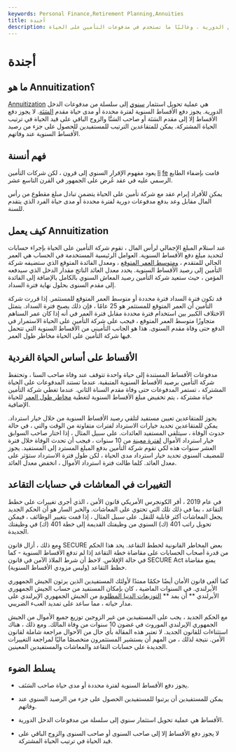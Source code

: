 ```yaml
---
keywords: Personal Finance,Retirement Planning,Annuities
title: أجندة
description: المعاشرة السنوية هي عملية تحويل استثمار سنوي إلى سلسلة من مدفوعات الدخل الدورية ، وغالبًا ما تستخدم في مدفوعات التأمين على الحياة.
---
```


# أجندة
## ما هو Annuitization؟

[Annuitization](/annuity) هي عملية تحويل استثمار [سنوي](/annuity) إلى سلسلة من مدفوعات الدخل الدورية. يجوز دفع الأقساط السنوية لفترة محددة أو مدى حياة مقدم [السَنَة](/annuitant). لا يجوز دفع الأقساط إلا إلى مقدم السَنَة أو صاحب السَنَّا والزوج الباقي على قيد الحياة في ترتيب الحياة المشتركة. يمكن للمتقاعدين الترتيب للمستفيدين للحصول على جزء من رصيد الأقساط السنوية عند وفاتهم.

## فهم أنسنة

يعود مفهوم الإقرار السنوي إلى قرون ، لكن شركات التأمين [li](/lifeinsurance) [fe](/lifeinsurance) قامت بإضفاء الطابع الرسمي عليه في عقد عُرض على الجمهور في القرن التاسع عشر.

يمكن للأفراد إبرام عقد مع شركة تأمين على الحياة يتضمن تبادل مبلغ مقطوع من رأس المال مقابل وعد بدفع مدفوعات دورية لفترة محددة أو مدى حياة الفرد الذي يتقدم للسنة.

## كيف يعمل Annuitization

عند استلام المبلغ الإجمالي لرأس المال ، تقوم شركة التأمين على الحياة بإجراء حسابات لتحديد مبلغ دفع الأقساط السنوية. العوامل الرئيسية المستخدمة في الحساب هي العمر الحالي للمتقدم ، [ومتوسط العمر المتوقع](/lifeexpectancy) ، ومعدل الفائدة المتوقع الذي ستضيفه شركة التأمين إلى رصيد الأقساط السنوية. يحدد معدل العائد الناتج مقدار الدخل الذي سيدفعه المؤمن ، حيث ستعيد شركة التأمين رصيد المعاش السنوي بالكامل بالإضافة إلى الفائدة إلى مقدم السنوى بحلول نهاية فترة السداد.

قد تكون فترة السداد فترة محددة أو متوسط العمر المتوقع للمستثمر. إذا قررت شركة التأمين أن العمر المتوقع للمستثمر هو 25 عامًا ، فإن ذلك يصبح فترة السداد. يتمثل الاختلاف الكبير بين استخدام فترة محددة مقابل فترة العمر في أنه إذا كان عمر السناهم متجاوزًا متوسط العمر المتوقع ، فيجب على شركة التأمين على الحياة الاستمرار في الدفع حتى وفاة مقدم السنوى. هذا هو الجانب التأميني من الأقساط السنوية التي تتحمل فيها شركة التأمين على الحياة مخاطر طول العمر.

## الأقساط على أساس الحياة الفردية

مدفوعات الأقساط المستندة إلى حياة واحدة تتوقف عند وفاة صاحب السنا ، وتحتفظ شركة التأمين برصيد الأقساط السنوية المتبقية. عندما تستند المدفوعات على الحياة المشتركة ، تستمر المدفوعات حتى وفاة مقدم السناة الثاني. عندما تغطي شركة التأمين حياة مشتركة ، يتم تخفيض مبلغ الأقساط السنوية لتغطية [مخاطر طول العمر](/longevityrisk) للحياة الإضافية.

يجوز للمتقاعدين تعيين مستفيد لتلقي رصيد الأقساط السنوية من خلال خيار استرداد. يمكن للمتقاعدين تحديد خيارات الاسترداد لفترات متفاوتة من الوقت والتي ، في حالة حدوث الوفاة ، سيتلقى المستفيد العائدات. على سبيل المثال ، إذا اختار صاحب السوابق خيار استرداد الأموال [لفترة معينة](/periodcertain) من 10 سنوات ، فيجب أن تحدث الوفاة خلال فترة العشر سنوات هذه لكي تقوم شركة التأمين بدفع المبلغ المسترد إلى المستفيد. يجوز للمضيف السنوي تحديد خيار استرداد مدى الحياة ، لكن طول فترة الاسترداد ستؤثر على معدل العائد. كلما طالت فترة استرداد الأموال ، انخفض معدل العائد.

## التغييرات في المعاشات في حسابات التقاعد

في عام 2019 ، أقر الكونجرس الأمريكي قانون الأمن ، الذي أجرى تغييرات على خطط التقاعد ، بما في ذلك تلك التي تحتوي على المعاشات. والخبر السار هو أن الحكم الجديد يجعل المعاشات أكثر قابلية للنقل. على سبيل المثال ، إذا قمت بتغيير الوظائف ، فيمكن تحويل راتب 401 (ك) السنوي من وظيفتك القديمة إلى خطة 401 (ك) في وظيفتك الجديدة.

ومع ذلك ، أزال قانون SECURE بعض المخاطر القانونية لخطط التقاعد. يحد هذا الحكم من قدرة أصحاب الحسابات على مقاضاة خطة التقاعد إذا لم تدفع الأقساط السنوية - كما في حالة الإفلاس. لاحظ أن شرط الملاذ الآمن في قانون SECURE Act يمنع مقاضاة خطط التقاعد (وليس مزودي الأقساط السنوية).

كما ألغى قانون الأمان أيضًا حكمًا ممتدًا لأولئك المستفيدين الذين يرثون الجيش الجمهوري الأيرلندي. في السنوات الماضية ، كان بإمكان المستفيد من حساب الجيش الجمهوري الأيرلندي ** أن يمد ** [التوزيعات الدنيا المطلوبة](/requiredminimumdistribution) من الجيش الجمهوري الإيرلندي على مدار حياته ، مما ساعد على تمديد العبء الضريبي.

مع الحكم الجديد ، يجب على المستفيدين من غير الزوجين توزيع جميع الأموال من الجيش الجمهوري الإيرلندي الموروث في غضون 10 سنوات من وفاة المالك. ومع ذلك ، هناك استثناءات للقانون الجديد. لا تعتبر هذه المقالة بأي حال من الأحوال مراجعة شاملة لقانون الأمن. نتيجة لذلك ، من المهم أن يستشير المستثمرون متخصصًا ماليًا لمراجعة التغييرات الجديدة على حسابات التقاعد والمعاشات والمستفيدين المعينين.

## يسلط الضوء

- يجوز دفع الأقساط السنوية لفترة محددة أو مدى حياة صاحب السَنَف.

- يمكن للمستفيدين أن يرتبوا للمستفيدين الحصول على جزء من الرصيد السنوي عند وفاتهم.

- الأقساط هي عملية تحويل استثمار سنوي إلى سلسلة من مدفوعات الدخل الدورية.

- لا يجوز دفع الأقساط إلا إلى صاحب السنوى أو صاحب السنوى والزوج الباقي على قيد الحياة في ترتيب الحياة المشتركة.

